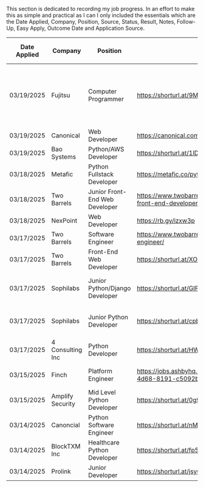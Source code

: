 This section is dedicated to recording my job progress. In an effort to make this as simple and practical as I can I only included the essentials which are the Date Applied, Company, Position, Source, Status, Result, Notes, Follow-Up, Easy Apply, Outcome Date and Application Source. 

| Date Applied | Company          | Position                       | Source                                                               | Status   | Result   | Notes                                                                            | Follow-Up | Easy Apply | Outcome Date | Application Source | Cover Letter Sent |
| ------------ | ---------------- | ------------------------------ | -------------------------------------------------------------------- | -------- | -------- | -------------------------------------------------------------------------------- | --------- | ---------- | ------------ | ------------------ | ----------------- |
| 03/19/2025   | Fujitsu          | Computer Programmer            | https://shorturl.at/9MA5m                                            | Applied  |          | Job description was somewhat vague. Due to this I did not attach a cover letter. |           | No         |              | Company Website    | No                |
| 03/19/2025   | Canonical        | Web Developer                  | https://canonical.com/careers/2804965                                | Applied  |          |                                                                                  |           | No         |              | Company Website    | Yes               |
| 03/19/2025   | Bao Systems      | Python/AWS Developer           | https://shorturl.at/1lD3a                                            | Applied  |          |                                                                                  |           | No         |              | Company Website    | N/A               |
| 03/18/2025   | Metafic          | Python Fullstack Developer     | https://metafic.co/python-fullstack-developer/                       | Applied  |          |                                                                                  |           | No         |              | Company Website    | N/A               |
| 03/18/2025   | Two Barrels      | Junior Front-End Web Developer | https://www.twobarrels.com/jobs/software/junior-front-end-developer/ | Applied  |          |                                                                                  |           | No         |              | Company Website    | Yes               |
| 03/18/2025   | NexPoint         | Web Developer                  | https://rb.gy/izxw3p                                                 | Applied  |          |                                                                                  |           | Yes        |              | LinkedIn           | N/A               |
| 03/17/2025   | Two Barrels      | Software Engineer              | https://www.twobarrels.com/jobs/software/software-engineer/          | Applied  |          |                                                                                  |           | No         |              | Company Website    | Yes               |
| 03/17/2025   | Two Barrels      | Front-End Web Developer        | https://shorturl.at/XOmuR                                            | Applied  |          |                                                                                  |           | No         |              | Company Website    | Yes               |
| 03/17/2025   | Sophilabs        | Junior Python/Django Developer | https://shorturl.at/GIFuo                                            | Applied  |          | Position listed as closed as of 03/18/2025                                       |           | No         |              | Company Website    | N/A               |
| 03/17/2025   | Sophilabs        | Junior Python Developer        | https://shorturl.at/cpbxU                                            | Applied  |          | Position listed as closed as of 03/18/2025                                       |           | No         |              | Company Website    | N/A               |
| 03/17/2025   | 4 Consulting Inc | Python Developer               | https://shorturl.at/HWmDQ                                            | Applied  |          |                                                                                  |           | Yes        |              | Dice               | N/A               |
| 03/15/2025   | Finch            | Platform Engineer              | https://jobs.ashbyhq.com/finch/cb483313-e6dd-4d68-8191-c5092b569151  | Rejected | No Offer | Rejection email received                                                         | N/A       | No         | 03/16/2025   | Company Website    | No                |
| 03/15/2025   | Amplify Security | Mid Level Python Developer     | https://shorturl.at/0g9tW                                            | Applied  |          |                                                                                  |           | Yes        |              | LinkedIn           | N/A               |
| 03/14/2025   | Canoncial        | Python Software Engineer       | https://shorturl.at/nMtmo                                            | Rejected | No Offer | Rejection email received                                                         | N/A       | Yes        | 03/16/2025   | LinkedIn           | N/A               |
| 03/14/2025   | BlockTXM Inc     | Healthcare Python Developer    | https://shorturl.at/fp5Ig                                            | Rejected | No Offer | Rejection email received                                                         | N/A       | Yes        | 03/17/2025   | LinkedIn           | N/A               |
| 03/14/2025   | Prolink          | Junior Developer               | https://shorturl.at/jsyGH                                            | Applied  |          |                                                                                  |           | Yes        |              | LinkedIn           | No                |

